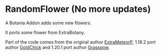 # RandomFlower (No more updates)


A Botania Addon adds some new flowers.

It ports some flower from ExtraBotany.

Part of the code comes from the original author [ExtraMeteorP](https://github.com/ExtraMeteorP/Extra-Botany), 1.18.2 port author [GoldChick](https://github.com/GoldChick/ExtraBotany) and 1.20.1 port author [Grasspow](https://github.com/grasspow/ExtraBotany).


